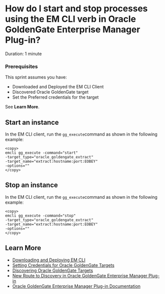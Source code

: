 # How do I start and stop processes using the EM CLI verb in Oracle GoldenGate Enterprise Manager Plug-in?
Duration: 1 minute

### Prerequisites
This sprint assumes you have:
  * Downloaded and Deployed the EM CLI Client
  * Discovered Oracle GoldenGate target
  * Set the Preferred credentials for the target

See **Learn More**.

## Start an instance

In the EM CLI client, run the `gg_execute`command as shown in the following example:
```
<copy>
emcli gg_execute -command="start"
-target_type="oracle_goldengate_extract"
-target_name="extract:hostname:port:EOBEY"
-options=""
</copy>
```   
## Stop an instance

In the EM CLI client, run the `gg_execute`command as shown in the following example:
```
<copy>
emcli gg_execute -command="stop"
-target_type="oracle_goldengate_extract"
-target_name="extract:hostname:port:EOBEY"
-options=""
</copy>
```   


## Learn More

* [Downloading and Deploying EM CLI ](https://docs.oracle.com/en/enterprise-manager/cloud-control/enterprise-manager-cloud-control/13.4/emcli/downloading-and-deploying-em-cli.html#GUID-5DD77C55-387D-43C3-9DC2-2245569A6AFF)
* [Setting Credentials for Oracle GoldenGate Targets](https://docs.oracle.com/en/middleware/goldengate/emplugin/13.5.1/empug/setting-credentials-oracle-goldengate-targets.html#GUID-190A37BE-4600-40D1-9F2E-4D587F1E0D4C)
* [Discovering Oracle GoldenGate Targets](https://docs.oracle.com/en/middleware/goldengate/emplugin/13.5.1/empug/discover1.html#GUID-515B14FC-6ABE-478A-AAB6-AD29CCDC4253)
* [New Route to Discovery in Oracle GoldenGate Enterprise Manager Plug-in](https://blogs.oracle.com/dataintegration/post/new-route-to-discovery-in-oracle-goldengate-enterprise-manager-plug-in-134200)
* [Oracle GoldenGate Enterprise Manager Plug-in Documentation](https://docs.oracle.com/en/middleware/goldengate/emplugin/index.html)
